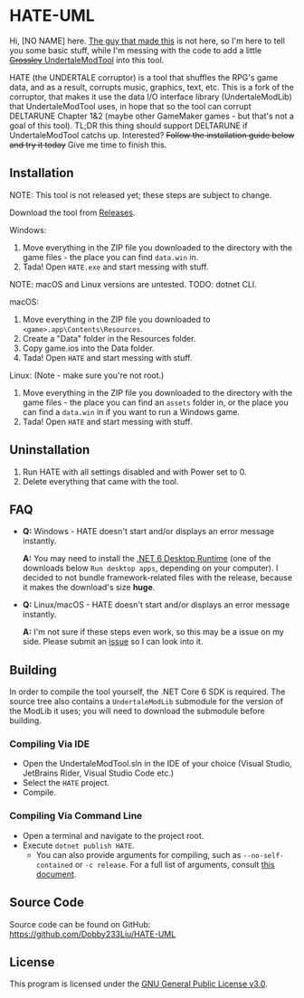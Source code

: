 # HATE-UML

Hi, \[NO NAME] here. [The guy that made this](https://github.com/RedSpah) is not here, so I'm here to tell you some basic stuff, while I'm messing with the code to add a little [~~Grossley~~ UndertaleModTool](https://github.com/krzys-h/UndertaleModTool) into this tool.

HATE (the UNDERTALE corruptor) is a tool that shuffles the RPG's game data, and as a result, corrupts music, graphics, text, etc. This is a fork of the corruptor, that makes it use the data I/O interface library (UndertaleModLib) that UndertaleModTool uses, in hope that so the tool can corrupt DELTARUNE Chapter 1&2 (maybe other GameMaker games - but that's not a goal of this tool). TL;DR this thing should support DELTARUNE if UndertaleModTool catchs up. Interested? ~~Follow the installation guide below and try it today~~ Give me time to finish this.

## Installation

NOTE: This tool is not released yet; these steps are subject to change.

Download the tool from [Releases](https://github.com/Dobby233Liu/HATE-UML/releases).

Windows:
1. Move everything in the ZIP file you downloaded to the directory with the game files - the place you can find `data.win` in.
2. Tada! Open `HATE.exe` and start messing with stuff.

NOTE: macOS and Linux versions are untested. TODO: dotnet CLI.

macOS:
1. Move everything in the ZIP file you downloaded to `<game>.app\Contents\Resources`.
2. Create a "Data" folder in the Resources folder.
3. Copy game.ios into the Data folder.
4. Tada! Open `HATE` and start messing with stuff.

Linux: (Note - make sure you're not root.)
1. Move everything in the ZIP file you downloaded to the directory with the game files - the place you can find an `assets` folder in, or the place you can find a `data.win` in if you want to run a Windows game.
2. Tada! Open `HATE` and start messing with stuff.

## Uninstallation

1. Run HATE with all settings disabled and with Power set to 0.
2. Delete everything that came with the tool.

## FAQ

* **Q:** Windows - HATE doesn't start and/or displays an error message instantly.

    **A:** You may need to install the [.NET 6 Desktop Runtime](https://dotnet.microsoft.com/en-us/download/dotnet/6.0/runtime) (one of the downloads below `Run desktop apps`, depending on your computer). I decided to not bundle framework-related files with the release, because it makes the download's size **huge**.

* **Q:** Linux/macOS - HATE doesn't start and/or displays an error message instantly.

    **A:** I'm not sure if these steps even work, so this may be a issue on my side. Please submit an [issue](https://github.com/Dobby233Liu/HATE-UML/issues) so I can look into it.

## Building

In order to compile the tool yourself, the .NET Core 6 SDK is required. The source tree also contains a `UndertaleModLib` submodule for the version of the ModLib it uses; you will need to download the submodule before building.

### Compiling Via IDE

* Open the UndertaleModTool.sln in the IDE of your choice (Visual Studio, JetBrains Rider, Visual Studio Code etc.)
* Select the `HATE` project.
* Compile.

### Compiling Via Command Line

* Open a terminal and navigate to the project root.
* Execute `dotnet publish HATE`.
  * You can also provide arguments for compiling, such as `--no-self-contained` or `-c release`. For a full list of arguments, consult [this document](https://docs.microsoft.com/dotnet/core/tools/dotnet-publish).

## Source Code

Source code can be found on GitHub: https://github.com/Dobby233Liu/HATE-UML

## License

This program is licensed under the [GNU General Public License v3.0](COPYING).

